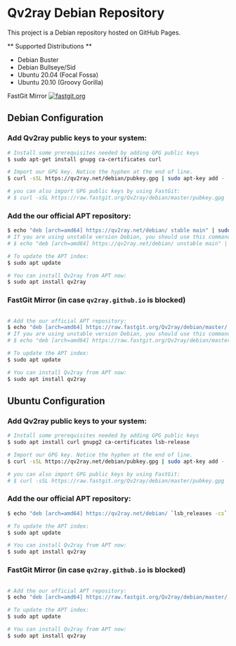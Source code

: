 # Qv2ray Debian Repository

This project is a Debian repository hosted on GitHub Pages.

** Supported Distributions **

- Debian Buster
- Debian Bullseye/Sid
- Ubuntu 20.04 (Focal Fossa)
- Ubuntu 20.10 (Groovy Gorilla)


FastGit Mirror [![fastgit.org](https://img.shields.io/badge/powered--by-fastgit.org-blue)](https://fastgit.org/)

## Debian Configuration

### Add Qv2ray public keys to your system: 

```bash
# Install some prerequisites needed by adding GPG public keys
$ sudo apt-get install gnupg ca-certificates curl

# Import our GPG key. Notice the hyphen at the end of line.
$ curl -sSL https://qv2ray.net/debian/pubkey.gpg | sudo apt-key add -

# you can also import GPG public keys by using FastGit:
# $ curl -sSL https://raw.fastgit.org/Qv2ray/debian/master/pubkey.gpg | sudo apt-key add -
```

### Add the our official APT repository:

```bash
$ echo "deb [arch=amd64] https://qv2ray.net/debian/ stable main" | sudo tee /etc/apt/sources.list.d/qv2ray.list
# If you are using unstable version Debian, you should use this command instead: 
# $ echo "deb [arch=amd64] https://qv2ray.net/debian/ unstable main" | sudo tee /etc/apt/sources.list.d/qv2ray.list

# To update the APT index:
$ sudo apt update

# You can install Qv2ray from APT now:
$ sudo apt install qv2ray
```

### FastGit Mirror (in case `qv2ray.github.io` is blocked)

```bash

# Add the our official APT repository:
$ echo "deb [arch=amd64] https://raw.fastgit.org/Qv2ray/debian/master/ stable main" | sudo tee /etc/apt/sources.list.d/qv2ray-fastgit.list
# If you are using unstable version Debian, you should use this command instead: 
# $ echo "deb [arch=amd64] https://raw.fastgit.org/Qv2ray/debian/master/ unstable main" | sudo tee /etc/apt/sources.list.d/qv2ray-fastgit.list

# To update the APT index:
$ sudo apt update

# You can install Qv2ray from APT now:
$ sudo apt install qv2ray
```

## Ubuntu Configuration

### Add Qv2ray public keys to your system: 

```bash
# Install some prerequisites needed by adding GPG public keys
$ sudo apt install curl gnupg2 ca-certificates lsb-release

# Import our GPG key. Notice the hyphen at the end of line.
$ curl -sSL https://qv2ray.net/debian/pubkey.gpg | sudo apt-key add -

# you can also import GPG public keys by using FastGit:
# $ curl -sSL https://raw.fastgit.org/Qv2ray/debian/master/pubkey.gpg | sudo apt-key add -
```

### Add the our official APT repository:

```bash
$ echo "deb [arch=amd64] https://qv2ray.net/debian/ `lsb_releases -cs` main" | sudo tee /etc/apt/sources.list.d/qv2ray.list

# To update the APT index:
$ sudo apt update

# You can install Qv2ray from APT now:
$ sudo apt install qv2ray
```

### FastGit Mirror (in case `qv2ray.github.io` is blocked)

```bash

# Add the our official APT repository:
$ echo "deb [arch=amd64] https://raw.fastgit.org/Qv2ray/debian/master/ `lsb_release` main" | sudo tee /etc/apt/sources.list.d/qv2ray-fastgit.list

# To update the APT index:
$ sudo apt update

# You can install Qv2ray from APT now:
$ sudo apt install qv2ray
```
